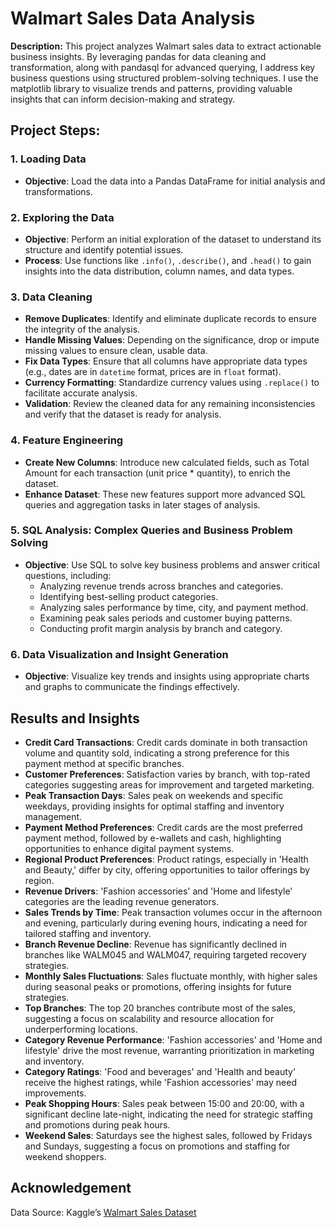 # Walmart Sales Data Analysis

**Description:** This project analyzes Walmart sales data to extract actionable business insights. By leveraging pandas for data cleaning and transformation, along with pandasql for advanced querying, I address key business questions using structured problem-solving techniques. I use the matplotlib library to visualize trends and patterns, providing valuable insights that can inform decision-making and strategy.
## Project Steps:
### 1. **Loading Data**
   - **Objective**: Load the data into a Pandas DataFrame for initial analysis and transformations.

### 2. **Exploring the Data**
   - **Objective**: Perform an initial exploration of the dataset to understand its structure and identify potential issues.
   - **Process**: Use functions like `.info()`, `.describe()`, and `.head()` to gain insights into the data distribution, column names, and data types.

### 3. **Data Cleaning**
   - **Remove Duplicates**: Identify and eliminate duplicate records to ensure the integrity of the analysis.
   - **Handle Missing Values**: Depending on the significance, drop or impute missing values to ensure clean, usable data.
   - **Fix Data Types**: Ensure that all columns have appropriate data types (e.g., dates are in `datetime` format, prices are in `float` format).
   - **Currency Formatting**: Standardize currency values using `.replace()` to facilitate accurate analysis.
   - **Validation**: Review the cleaned data for any remaining inconsistencies and verify that the dataset is ready for analysis.

### 4. **Feature Engineering**
   - **Create New Columns**: Introduce new calculated fields, such as Total Amount for each transaction (unit price * quantity), to enrich the dataset.
   - **Enhance Dataset**: These new features support more advanced SQL queries and aggregation tasks in later stages of analysis.

### 5. **SQL Analysis: Complex Queries and Business Problem Solving**
   - **Objective**: Use SQL to solve key business problems and answer critical questions, including:
     - Analyzing revenue trends across branches and categories.
     - Identifying best-selling product categories.
     - Analyzing sales performance by time, city, and payment method.
     - Examining peak sales periods and customer buying patterns.
     - Conducting profit margin analysis by branch and category.

### 6. **Data Visualization and Insight Generation**
   - **Objective**: Visualize key trends and insights using appropriate charts and graphs to communicate the findings effectively.
## Results and Insights

- **Credit Card Transactions**: Credit cards dominate in both transaction volume and quantity sold, indicating a strong preference for this payment method at specific branches.
- **Customer Preferences**: Satisfaction varies by branch, with top-rated categories suggesting areas for improvement and targeted marketing.
- **Peak Transaction Days**: Sales peak on weekends and specific weekdays, providing insights for optimal staffing and inventory management.
- **Payment Method Preferences**: Credit cards are the most preferred payment method, followed by e-wallets and cash, highlighting opportunities to enhance digital payment systems.
- **Regional Product Preferences**: Product ratings, especially in 'Health and Beauty,' differ by city, offering opportunities to tailor offerings by region.
- **Revenue Drivers**: 'Fashion accessories' and 'Home and lifestyle' categories are the leading revenue generators.
- **Sales Trends by Time**: Peak transaction volumes occur in the afternoon and evening, particularly during evening hours, indicating a need for tailored staffing and inventory.
- **Branch Revenue Decline**: Revenue has significantly declined in branches like WALM045 and WALM047, requiring targeted recovery strategies.
- **Monthly Sales Fluctuations**: Sales fluctuate monthly, with higher sales during seasonal peaks or promotions, offering insights for future strategies.
- **Top Branches**: The top 20 branches contribute most of the sales, suggesting a focus on scalability and resource allocation for underperforming locations.
- **Category Revenue Performance**: 'Fashion accessories' and 'Home and lifestyle' drive the most revenue, warranting prioritization in marketing and inventory.
- **Category Ratings**: 'Food and beverages' and 'Health and beauty' receive the highest ratings, while 'Fashion accessories' may need improvements.
- **Peak Shopping Hours**: Sales peak between 15:00 and 20:00, with a significant decline late-night, indicating the need for strategic staffing and promotions during peak hours.
- **Weekend Sales**: Saturdays see the highest sales, followed by Fridays and Sundays, suggesting a focus on promotions and staffing for weekend shoppers.
## Acknowledgement
Data Source: Kaggle’s [Walmart Sales Dataset](https://www.kaggle.com/datasets/najir0123/walmart-10k-sales-datasets)

